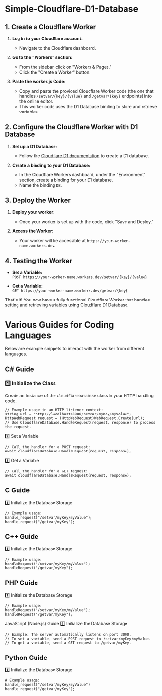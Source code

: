 # Simple-Cloudflare-D1-Database


## 1. Create a Cloudflare Worker

1. **Log in to your Cloudflare account.**
   - Navigate to the Cloudflare dashboard.

2. **Go to the "Workers" section:**
   - From the sidebar, click on "Workers & Pages."
   - Click the "Create a Worker" button.

3. **Paste the worker.js Code:**
   - Copy and paste the provided Cloudflare Worker code (the one that handles `/setvar/{key}/{value}` and `/getvar/{key}` endpoints) into the online editor.
   - This worker code uses the D1 Database binding to store and retrieve variables.


## 2. Configure the Cloudflare Worker with D1 Database

1. **Set up a D1 Database:**
   - Follow the [Cloudflare D1 documentation](https://developers.cloudflare.com/d1/) to create a D1 database.

2. **Create a binding to your D1 Database:**
   - In the Cloudflare Workers dashboard, under the "Environment" section, create a binding for your D1 database.  
   - Name the binding `DB`.


## 3. Deploy the Worker

1. **Deploy your worker:**
   - Once your worker is set up with the code, click "Save and Deploy."

2. **Access the Worker:**
   - Your worker will be accessible at `https://your-worker-name.workers.dev`.


## 4. Testing the Worker

- **Set a Variable:**  
  `POST https://your-worker-name.workers.dev/setvar/{key}/{value}`

- **Get a Variable:**  
  `GET https://your-worker-name.workers.dev/getvar/{key}`

That's it! You now have a fully functional Cloudflare Worker that handles setting and retrieving variables using Cloudflare D1 Database.


# Various Guides for Coding Languages

Below are example snippets to interact with the worker from different languages.


## C# Guide

### 1️⃣ Initialize the Class
Create an instance of the `CloudflareDatabase` class in your HTTP handling code.

```
// Example usage in an HTTP listener context:
string url = "http://localhost:3000/setvar/myKey/myValue";
HttpWebRequest request = (HttpWebRequest)WebRequest.Create(url);
// Use CloudflareDatabase.HandleRequest(request, response) to process the request.
```
2️⃣ Set a Variable
```
// Call the handler for a POST request:
await cloudflareDatabase.HandleRequest(request, response);
```
3️⃣ Get a Variable
```
// Call the handler for a GET request:
await cloudflareDatabase.HandleRequest(request, response);
```



## C Guide
1️⃣ Initialize the Database Storage
```
// Example usage:
handle_request("/setvar/myKey/myValue");
handle_request("/getvar/myKey");
```

## C++ Guide
1️⃣ Initialize the Database Storage
```
// Example usage:
handleRequest("/setvar/myKey/myValue");
handleRequest("/getvar/myKey");
```
## PHP Guide
1️⃣ Initialize the Database Storage
```
// Example usage:
handleRequest("/setvar/myKey/myValue");
handleRequest("/getvar/myKey");
```
JavaScript (Node.js) Guide
1️⃣ Initialize the Database Storage
```
// Example: The server automatically listens on port 3000.
// To set a variable, send a POST request to /setvar/myKey/myValue.
// To get a variable, send a GET request to /getvar/myKey.
```
## Python Guide
1️⃣ Initialize the Database Storage
```
# Example usage:
handle_request("/setvar/myKey/myValue")
handle_request("/getvar/myKey");
```
